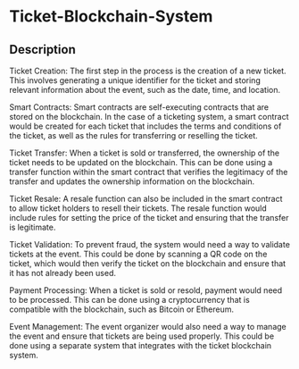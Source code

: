 # Ticket-Blockchain-System

## Description 


Ticket Creation: The first step in the process is the creation of a new ticket. This involves generating a unique identifier for the ticket and storing relevant information about the event, such as the date, time, and location.

Smart Contracts: Smart contracts are self-executing contracts that are stored on the blockchain. In the case of a ticketing system, a smart contract would be created for each ticket that includes the terms and conditions of the ticket, as well as the rules for transferring or reselling the ticket.

Ticket Transfer: When a ticket is sold or transferred, the ownership of the ticket needs to be updated on the blockchain. This can be done using a transfer function within the smart contract that verifies the legitimacy of the transfer and updates the ownership information on the blockchain.

Ticket Resale: A resale function can also be included in the smart contract to allow ticket holders to resell their tickets. The resale function would include rules for setting the price of the ticket and ensuring that the transfer is legitimate.

Ticket Validation: To prevent fraud, the system would need a way to validate tickets at the event. This could be done by scanning a QR code on the ticket, which would then verify the ticket on the blockchain and ensure that it has not already been used.

Payment Processing: When a ticket is sold or resold, payment would need to be processed. This can be done using a cryptocurrency that is compatible with the blockchain, such as Bitcoin or Ethereum.

Event Management: The event organizer would also need a way to manage the event and ensure that tickets are being used properly. This could be done using a separate system that integrates with the ticket blockchain system.



